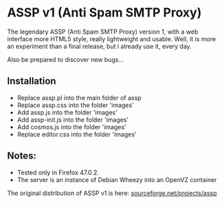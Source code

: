 ASSP v1 (Anti Spam SMTP Proxy)
==============================

The legendary ASSP (Anti Spam SMTP Proxy) version 1, with a web interface more HTML5 style, really lightweight and usable.
Well, it is more an experiment than a final release, but i already use it, every day.

Also be prepared to discover new bugs...

Installation
------------
- Replace assp.pl into the main folder of assp
- Replace assp.css into the folder 'images'
- Add assp.js into the folder 'images'
- Add assp-init.js into the folder 'images'
- Add cosmos.js into the folder 'images'
- Replace editor.css into the folder 'images'

Notes:
------
- Tested only in Firefox 47.0.2.
- The server is an instance of Debian Wheezy into an OpenVZ container

The original distribution of ASSP v1 is here: [sourceforge.net/projects/assp](https://sourceforge.net/projects/assp/files/ASSP%20Installation/ASSP%201.10.X/)

